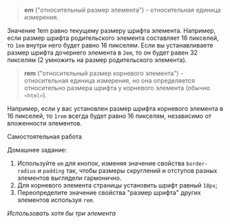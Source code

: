 > **em** ("относительный размер элемента") - относительная единица измерения.

Значение 1em равно текущему размеру шрифта элемента. Например, если размер шрифта родительского элемента составляет 16 пикселей, то `1em` внутри него будет равно 16 пикселям. Если вы устанавливаете размер шрифта дочернего элемента в `2em`, то он будет равен 32 пикселям (2 умножить на размер родительского элемента).

> **rem** ("относительный размер корневого элемента") - относительная единица измерения, но она определяется относительно размера шрифта у корневого элемента (обычно `<html>`).

Например, если у вас установлен размер шрифта корневого элемента в 16 пикселей, то `1rem` всегда будет равно 16 пикселям, независимо от вложенности элементов.


Самостоятельная работа

Домашнее задание:
1. Используйте `em` для кнопок, изменяя значение свойства `border-radius` и `padding` так, чтобы размеры скруглений и отступов разных элементов выглядели гармонично.
2. Для корневого элемента страницы установить шрифт равный `18px`;
3. Переопределите значение свойства "размер шрифта" других элементов используя `rem`.

*Использовать хотя бы три элемента*
